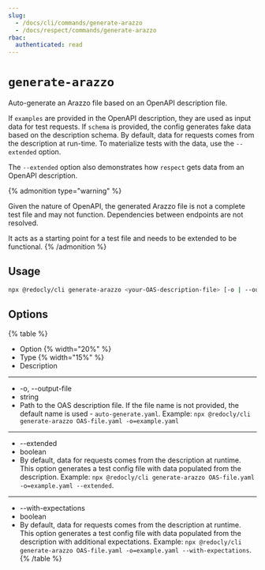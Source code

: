 ```yaml
---
slug:
  - /docs/cli/commands/generate-arazzo
  - /docs/respect/commands/generate-arazzo
rbac:
  authenticated: read
---
```

# `generate-arazzo`

Auto-generate an Arazzo file based on an OpenAPI description file.

If `examples` are provided in the OpenAPI description, they are used as input data for test requests.
If `schema` is provided, the config generates fake data based on the description schema.
By default, data for requests comes from the description at run-time.
To materialize tests with the data, use the `--extended` option.

The `--extended` option also demonstrates how `respect` gets data from an OpenAPI description.


{% admonition type="warning" %}

Given the nature of OpenAPI, the generated Arazzo file is not a complete test file and may not function. Dependencies between endpoints are not resolved.

It acts as a starting point for a test file and needs to be extended to be functional.
{% /admonition %}

## Usage

```sh
npx @redocly/cli generate-arazzo <your-OAS-description-file> [-o | --output-file] [--extended]
```

## Options

{% table %}
* Option {% width="20%" %}
* Type {% width="15%" %}
* Description
---
* -o, --output-file
* string
* Path to the OAS description file. If the file name is not provided, the default name is used - `auto-generate.yaml`. Example: `npx @redocly/cli generate-arazzo OAS-file.yaml -o=example.yaml`
---
* --extended
* boolean
* By default, data for requests comes from the description at runtime. This option generates a test config file with data populated from the description. Example: `npx @redocly/cli generate-arazzo OAS-file.yaml -o=example.yaml --extended`.
---
* --with-expectations
* boolean
* By default, data for requests comes from the description at runtime. This option generates a test config file with data populated from the description with additional expectations. Example: `npx @redocly/cli generate-arazzo OAS-file.yaml -o=example.yaml --with-expectations`.
{% /table %}

<!-- TODO
## Examples

## Resources -->
